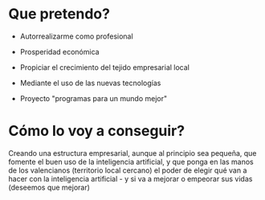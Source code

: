 # Que pretendo?

- Autorrealizarme como profesional 
- Prosperidad económica

- Propiciar el crecimiento del tejido empresarial local
- Mediante el uso de las nuevas tecnologías

- Proyecto "programas para un mundo mejor"

# Cómo lo voy a conseguir?

Creando una estructura empresarial, aunque al principio sea pequeña, que fomente el buen uso de la inteligencia artificial, y que ponga en las manos de los valencianos (territorio local cercano) el poder de elegir qué van a hacer con la inteligencia artificial - y si va a mejorar o empeorar sus vidas (deseemos que mejorar)
